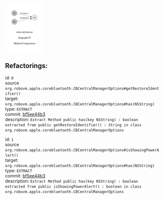 <img src=subgraph_atomic_7.svg width=25%>

## Refactorings:

id: `0`\
source `org.robovm.apple.corebluetooth.CBCentralManagerOptions#getRestoreIdentifier()`\
target: `org.robovm.apple.corebluetooth.CBCentralManagerOptions#has(NSString)`\
type: `EXTRACT`\
commit: [bf5ee44b3](https://github.com/robovm/robovm/commit/bf5ee44b3b576e01ab09cae9f50300417b01dc07)\
description: `Extract Method public has(key NSString) : boolean extracted from public getRestoreIdentifier() : String in class org.robovm.apple.corebluetooth.CBCentralManagerOptions`

id: `1`\
source `org.robovm.apple.corebluetooth.CBCentralManagerOptions#isShowingPowerAlert()`\
target: `org.robovm.apple.corebluetooth.CBCentralManagerOptions#has(NSString)`\
type: `EXTRACT`\
commit: [bf5ee44b3](https://github.com/robovm/robovm/commit/bf5ee44b3b576e01ab09cae9f50300417b01dc07)\
description: `Extract Method public has(key NSString) : boolean extracted from public isShowingPowerAlert() : boolean in class org.robovm.apple.corebluetooth.CBCentralManagerOptions`

